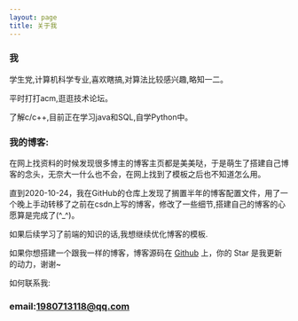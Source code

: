 ```yaml
---
layout: page
title: 关于我 
---
```

### 我
学生党,计算机科学专业,喜欢瞎搞,对算法比较感兴趣,略知一二。


平时打打acm,逛逛技术论坛。

了解c/c++,目前正在学习java和SQL,自学Python中。

### 我的博客:

在网上找资料的时候发现很多博主的博客主页都是美美哒，于是萌生了搭建自己博客的念头，无奈大一什么也不会，在网上找到了模板之后也不知道怎么用。

直到2020-10-24，我在GitHub的仓库上发现了搁置半年的博客配置文件，用了一个晚上手动转移了之前在csdn上写的博客，修改了一些细节,搭建自己的博客的心愿算是完成了(^_^)。

如果后续学习了前端的知识的话,我想继续优化博客的模板.

如果你想搭建一个跟我一样的博客，博客源码在 <a target="_blank" href='https://github.com/wjimin/wjimin.github.io'>Github</a> 上，你的 Star 是我更新的动力，谢谢~

如何联系我:
 
### email:1980713118@qq.com
 
    


